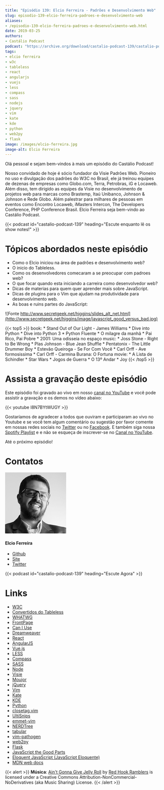 ```yaml
---
title: "Episódio 139: Elcio Ferreira - Padrões e Desenvolvimento Web"
slug: episodio-139-elcio-ferreira-padroes-e-desenvolvimento-web
aliases:
- /episodio-139-elcio-ferreira-padroes-e-desenvolvimento-web.html
date: 2019-03-25
authors:
- Castálio Podcast
podcast: "https://archive.org/download/castalio-podcast-139/castalio-podcast-139.mp3"
tags:
- elcio ferreira
- w3c
- tableless
- react
- angularjs
- vuejs
- less
- compass
- sass
- nodejs
- jquery
- vim
- kate
- kde
- python
- web2py
- flask
image: /images/elcio-ferreira.jpg
image-alt: Elcio Ferreira
---
```


Olá pessoal e sejam bem-vindos à mais um episódio do Castálio Podcast!

Nosso convidado de hoje é sócio fundador da Visie Padrões Web. Pioneiro no uso
e divulgação dos padrões do W3C no Brasil, ele já treinou equipes de dezenas de
empresas como Globo.com, Terra, Petrobras, iG e Locaweb. Além disso, tem
dirigido as equipes da Visie no desenvolvimento de projetos web para marcas
como Brastemp, Itaú Unibanco, Johnson & Johnson e Rede Globo. Além palestrar
para milhares de pessoas em eventos como Encontro Locaweb, iMasters Intercon,
The Developers Conference, PHP Conference Brasil. Elcio Ferreira seja bem-vindo
ao Castálio Podcast.

<div class="clearfix"></div>

{{< podcast id="castalio-podcast-139" heading="Escute enquanto lê os show notes!" >}}

# Tópicos abordados neste episódio

- Como o Elcio iniciou na área de padrões e desenvolvimento web?
- O inicio do Tableless.
- Como os desenvolvedores comecaram a se preocupar com padroes web?
- O que focar quando esta iniciando a carreira como desenvolvedor web?
- Dicas de materias para quem quer aprender mais sobre JavaScript.
- Dicas de plugins para o Vim que ajudam na produtividade para
    desenvolvimento web.
- As boas e ruins partes do JavaScript:

![Fonte http://www.secretgeek.net/higgins/slides_alt_net.html](http://www.secretgeek.net/higgins/image/javascript_good_versus_bad.jpg)

{{< top5 >}}
book:
    * Stand Out of Our Light - James Williams
    * Dive into Python
    * Dive into Python 3
    * Python Fluente
    * O milagre da manhã
    * Pai Rico, Pai Pobre
    * 2001: Uma odisseia no espaço
music:
    * Joss Stone - Right to Be Wrong
    * Plas Johnson - Blue Jean Shuffle
    * Pentatonix - The Little Drummer Boy
    * Estevão Queiroga - Se For Com Você
    * Carl Orff - Ave formosissima
    * Carl Orff - Carmina Burana: O Fortuna
movie:
    * A Lista de Schindler
    * Star Wars
    * Jogos de Guerra
    * O 13º Andar
    * Joy
{{< /top5 >}}

# Assista a gravação deste episódio

Este episódio foi gravado ao vivo em nosso [canal no
YouTube](http://youtube.com/castaliopodcast) e você pode assistir a gravação e
os demos no vídeo abaixo:

{{< youtube I8N7BYtWUGY >}}

Gostaríamos de agradecer a todos que ouviram e participaram ao vivo no Youtube
e se você tem algum comentário ou sugestão por favor comente em nossas redes
sociais no [Twitter](https://twitter.com/castaliopod) ou no
[Facebook](https://www.facebook.com/castaliopod). E também siga nossa [Spotify
Playlist](https://open.spotify.com/user/elyezermr/playlist/0PDXXZRXbJNTPVSnopiMXg)
e e não se esqueça de inscrever-se no [Canal no
YouTube](http://youtube.com/castaliopodcast).

Até o próximo episódio!

# Contatos

<div class="row">
    <div class="col-md-6">
        <p>
        <div class="media">
        <div class="media-left">
            <img class="media-object rounded-circle img-thumbnail" src="/images/elcio-ferreira.jpg" alt="Elcio Ferreira" width="200px">
        </div>
        <div class="media-body">
            <h4 class="media-heading">Elcio Ferreira</h4>
            <ul class="list-unstyled">
                <li><i class="bi bi-github"></i> <a href="https://github.com/elcio">Github</a></li>
                <li><i class="bi bi-link"></i> <a href="https://elcio.com.br/">Site</a></li>
                <li><i class="bi bi-twitter"></i> <a href="https://twitter.com/elcio">Twitter</a></li>
            </ul>
        </div>
        </div>
        </p>
    </div>
</div>

{{< podcast id="castalio-podcast-139" heading="Escute Agora" >}}

# Links

- [W3C](https://www.w3.org/)
- [Convertidos do Tableless](https://tableless.com.br/convertidos-tableless/)
- [WHATWG](https://whatwg.org/)
- [FrontPage](https://en.wikipedia.org/wiki/Microsoft_FrontPage)
- [Can I Use](https://caniuse.com/)
- [Dreamweaver](https://en.wikipedia.org/wiki/Adobe_Dreamweaver)
- [React](https://reactjs.org/)
- [AngularJS](https://angularjs.org/)
- [Vue.js](https://vuejs.org/)
- [LESS](http://lesscss.org/)
- [Compass](http://compass-style.org/)
- [SASS](https://sass-lang.com/)
- [Node](https://nodejs.org/en/)
- [Visie](http://visie.com.br/)
- [Moujor](https://maujor.com/)
- [jQuery](https://jquery.com/)
- [Vim](https://www.vim.org/)
- [Kate](https://kde.org/applications/utilities/kate/)
- [KDE](https://kde.org/)
- [Python](https://www.python.org/)
- [closetag.vim](https://www.vim.org/scripts/script.php?script_id=13)
- [UltiSnips](https://github.com/SirVer/ultisnips/)
- [emmet-vim](https://github.com/mattn/emmet-vim)
- [NERDTree](https://github.com/scrooloose/nerdtree)
- [tabular](https://github.com/godlygeek/tabular)
- [vim-pathogen](https://github.com/tpope/vim-pathogen)
- [web2py](http://www.web2py.com/)
- [Flask](http://flask.pocoo.org/)
- [JavaScript the Good Parts](https://www.goodreads.com/book/show/2998152-javascript)
- [Eloquent JavaScript (JavaScript Eloquente)](https://github.com/braziljs/eloquente-javascript)
- [MDN web docs](https://developer.mozilla.org/pt-BR/)

{{< alert >}}
**Música**: [Ain\'t Gonna Give Jelly
Roll](http://freemusicarchive.org/music/Red_Hook_Ramblers/Live__WFMU_on_Antique_Phonograph_Music_Program_with_MAC_Feb_8_2011/Red_Hook_Ramblers_-_12_-_Aint_Gonna_Give_Jelly_Roll)
by [Red Hook Ramblers](http://www.redhookramblers.com/) is licensed under a
Creative Commons Attribution-NonCommercial-NoDerivatives (aka Music Sharing)
License.
{{< /alert >}}
